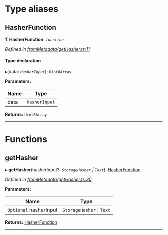 

# Type aliases

<a id="hasherfunction"></a>

##  HasherFunction

**Ƭ HasherFunction**: *`function`*

*Defined in [fromMetadata/getHasher.ts:11](https://github.com/polkadot-js/api/blob/833b49d/packages/type-storage/src/fromMetadata/getHasher.ts#L11)*

#### Type declaration
▸(data: *`HasherInput`*): `Uint8Array`

**Parameters:**

| Name | Type |
| ------ | ------ |
| data | `HasherInput` |

**Returns:** `Uint8Array`

___

# Functions

<a id="gethasher"></a>

##  getHasher

▸ **getHasher**(hasherInput?: *`StorageHasher` \| `Text`*): [HasherFunction](_frommetadata_gethasher_.md#hasherfunction)

*Defined in [fromMetadata/getHasher.ts:30](https://github.com/polkadot-js/api/blob/833b49d/packages/type-storage/src/fromMetadata/getHasher.ts#L30)*

**Parameters:**

| Name | Type |
| ------ | ------ |
| `Optional` hasherInput | `StorageHasher` \| `Text` |

**Returns:** [HasherFunction](_frommetadata_gethasher_.md#hasherfunction)

___

